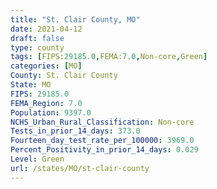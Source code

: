 ```yaml
---
title: "St. Clair County, MO"
date: 2021-04-12
draft: false
type: county
tags: [FIPS:29185.0,FEMA:7.0,Non-core,Green]
categories: [MO]
County: St. Clair County
State: MO
FIPS: 29185.0
FEMA_Region: 7.0
Population: 9397.0
NCHS_Urban_Rural_Classification: Non-core
Tests_in_prior_14_days: 373.0
Fourteen_day_test_rate_per_100000: 3969.0
Percent_Positivity_in_prior_14_days: 0.029
Level: Green
url: /states/MO/st-clair-county
---
```



